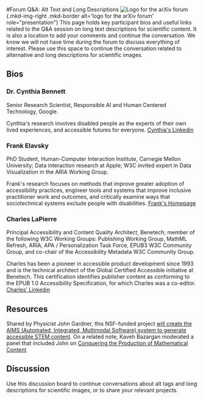 #Forum Q&A: Alt Text and Long Descriptions
![Logo for the arXiv forum](../../assets/arxiv-lockup-forum-bgcolor.png){.mkd-img-right .mkd-border alt='logo for the arXiv forum' role="presentation"}
This page holds key participant bios and useful links related to the Q&A session on long text descriptions for scientific content. It is also a location to add your comments and continue the conversation. We know we will not have time during the forum to discuss everything of interest. Please use this space to continue the conversation related to alternative and long descriptions for scientific images.

## Bios
### Dr. Cynthia Bennett
Senior Research Scientist, Responsible AI and Human Centered Technology, Google.

Cynthia's research involves disabled people as the experts of their own lived experiences, and accessible futures for everyone. [Cynthia's Linkedin](https://www.linkedin.com/in/clb5590/)

### Frank Elavsky
PhD Student, Human-Computer Interaction Institute, Carnegie Mellon University; Data interaction research at Apple; W3C invited expert in Data Visualization in the ARIA Working Group.

Frank's research focuses on methods that improve greater adoption of accessibility practices, engineer tools and systems that improve inclusive practitioner work and outcomes, and critically examine ways that sociotechnical systems exclude people with disabilities. [Frank's Homepage](https://www.frank.computer/)

### Charles LaPierre
Principal Accessibility and Content Quality Architect, Benetech; member of the following W3C Working Groups: Publishing Working Group, MathML Refresh, ARIA, APA / Personalization Task Force, EPUB3 W3C Community Group, and co-chair of the Accessibility Metadata W3C Community Group.

Charles has been a pioneer in accessible product development since 1993 and is the technical architect of the Global Certified Accessible initiative at Benetech. This certification identifies publisher content as conforming to the EPUB 1.0 Accessibility Specification, for which Charles was a co-editor. [Charles' Linkedin](https://www.linkedin.com/in/charles-lapierre-8a16a13/)

## Resources

Shared by Physicist John Gardner, this NSF-funded project [will create the AIMS (Automated, Integrated, Multimodal Software) system to generate accessible STEM content](https://www.slu.edu/news/2022/december/nsf-convergence-accelerator-grant.php). On a related note, Kaveh Bazargan moderated a panel that included John on [Conquering the Production of Mathematical Content](https://www.csescienceeditor.org/wp-content/uploads/2015/06/Apr-Jun-2015.pdf)

## Discussion
Use this discussion board to continue conversations about alt tags and long descriptions for scientific images, or to share your relevant projects.
